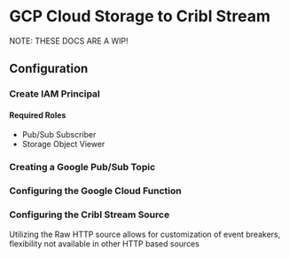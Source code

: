 # GCP Cloud Storage to Cribl Stream

NOTE: THESE DOCS ARE A WIP!

## Configuration

### Create IAM Principal

#### Required Roles
- Pub/Sub Subscriber
- Storage Object Viewer

### Creating a Google Pub/Sub Topic

### Configuring the Google Cloud Function

### Configuring the Cribl Stream Source
Utilizing the Raw HTTP source allows for customization of event breakers, flexibility not available in other HTTP based sources


